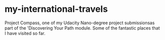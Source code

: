 # my-international-travels
Project Compass, one of my Udacity Nano-degree project submissionsas part of the 'Discovering Your Path module.
Some of the fantastic places that I have visited so far.

